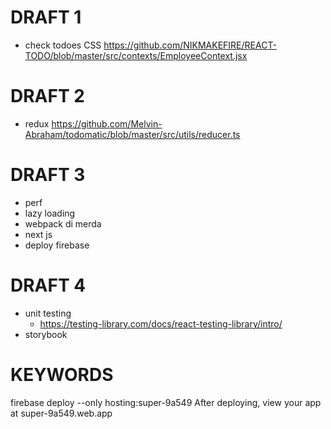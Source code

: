 # DRAFT 1

- check todoes CSS
  https://github.com/NIKMAKEFIRE/REACT-TODO/blob/master/src/contexts/EmployeeContext.jsx

# DRAFT 2

- redux
  https://github.com/Melvin-Abraham/todomatic/blob/master/src/utils/reducer.ts

# DRAFT 3

- perf
- lazy loading
- webpack di merda
- next js
- deploy firebase

# DRAFT 4

- unit testing
  - https://testing-library.com/docs/react-testing-library/intro/
- storybook

# KEYWORDS

firebase deploy --only hosting:super-9a549
After deploying, view your app at super-9a549.web.app
